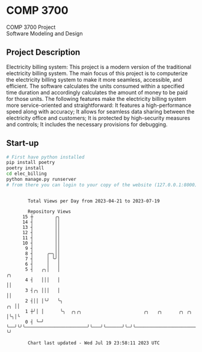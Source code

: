 # COMP 3700
COMP 3700 Project  
Software Modeling and Design
## Project Description
Electricity billing system: This project is a modern version of the traditional electricity billing system. The main focus of this project is to computerize the electricity billing system to make it more seamless, accessible, and efficient. The software calculates the units consumed within a specified time duration and accordingly calculates the amount of money to be paid for those units. The following features make the electricity billing system more service-oriented and straightforward: It features a high-performance speed along with accuracy; It allows for seamless data sharing between the electricity office and customers; It is protected by high-security measures and controls; It includes the necessary provisions for debugging.

## Start-up
```bash
# First have python installed
pip install poetry
poetry install
cd elec_billing
python manage.py runserver
# from there you can login to your copy of the website (127.0.0.1:8000), default creds are admin/admin
```

```

        Total Views per Day from 2023-04-21 to 2023-07-19

        Repository Views
      15 ┼        ╭╮
      14 ┤        ││
      13 ┤        ││
      12 ┤        ││
      11 ┤        ││
      10 ┤        ││
       9 ┤        ││
       8 ┤     ╭─╮││
       7 ┤     │ ╰╯│
       6 ┤     │   │
       5 ┤   ╭╮│   │                                                                             ╭╮
       4 ┤   │││   │                                                                             ││
       3 ┤╭╮ │││   │                                                                             ││
       2 ┤││ │╰╯   ╰╮                                                                         ╭╮ ││
       1 ┼╯│ │      ╰╮  ╭╮╭╮                       ╭╮   ╭╮      ╭╮ ╭╮                         │╰╮│╰
       0 ┤ ╰─╯       ╰──╯╰╯╰───────────────────────╯╰───╯╰──────╯╰─╯╰─────────────────────────╯ ╰╯

        Chart last updated - Wed Jul 19 23:58:11 2023 UTC
        
```
